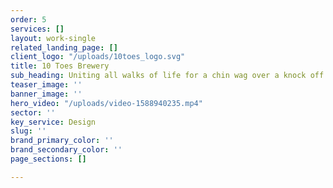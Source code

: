 ```yaml
---
order: 5
services: []
layout: work-single
related_landing_page: []
client_logo: "/uploads/10toes_logo.svg"
title: 10 Toes Brewery
sub_heading: Uniting all walks of life for a chin wag over a knock off frothy
teaser_image: ''
banner_image: ''
hero_video: "/uploads/video-1588940235.mp4"
sector: ''
key_service: Design
slug: ''
brand_primary_color: ''
brand_secondary_color: ''
page_sections: []

---
```

